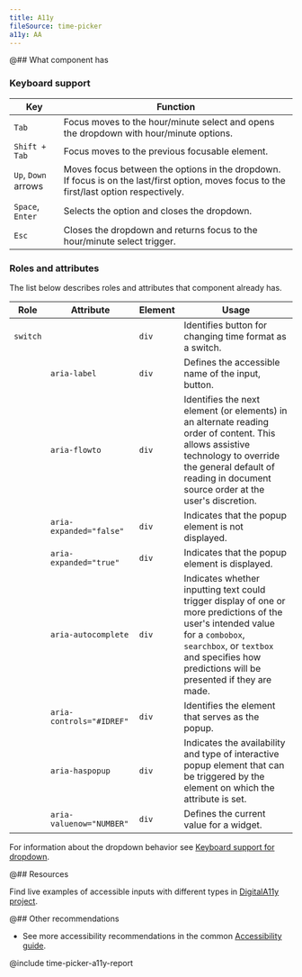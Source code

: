 ```yaml
---
title: A11y
fileSource: time-picker
a11y: AA
---
```


@## What component has

### Keyboard support

| Key                 | Function                                                                                                                                  |
| ------------------- | ----------------------------------------------------------------------------------------------------------------------------------------- |
| `Tab`               | Focus moves to the hour/minute select and opens the dropdown with hour/minute options.                                                    |
| `Shift + Tab`       | Focus moves to the previous focusable element.                                                                                            |
| `Up`, `Down` arrows | Moves focus between the options in the dropdown. If focus is on the last/first option, moves focus to the first/last option respectively. |
| `Space`, `Enter`    | Selects the option and closes the dropdown.                                                                                               |
| `Esc`               | Closes the dropdown and returns focus to the hour/minute select trigger.                                                                  |

### Roles and attributes

The list below describes roles and attributes that component already has.

| Role     | Attribute                | Element | Usage                                                                                                                                                                                                                        |
| -------- | ------------------------ | ------- | ---------------------------------------------------------------------------------------------------------------------------------------------------------------------------------------------------------------------------- |
| `switch` |                          | `div`   | Identifies button for changing time format as a switch.                                                                                                                                                                      |
|          | `aria-label`             | `div`   | Defines the accessible name of the input, button.                                                                                                                                                                            |
|          | `aria-flowto`            | `div`   | Identifies the next element (or elements) in an alternate reading order of content. This allows assistive technology to override the general default of reading in document source order at the user's discretion.           |
|          | `aria-expanded="false"`  | `div`   | Indicates that the popup element is not displayed.                                                                                                                                                                           |
|          | `aria-expanded="true"`   | `div`   | Indicates that the popup element is displayed.                                                                                                                                                                               |
|          | `aria-autocomplete`      | `div`   | Indicates whether inputting text could trigger display of one or more predictions of the user's intended value for a `combobox`, `searchbox`, or `textbox` and specifies how predictions will be presented if they are made. |
|          | `aria-controls="#IDREF"` | `div`   | Identifies the element that serves as the popup.                                                                                                                                                                             |
|          | `aria-haspopup`          | `div`   | Indicates the availability and type of interactive popup element that can be triggered by the element on which the attribute is set.                                                                                         |
|          | `aria-valuenow="NUMBER"` | `div`   | Defines the current value for a widget.                                                                                                                                                                                      |

For information about the dropdown behavior see [Keyboard support for dropdown](/core-principles/a11y/a11y-keyboard/#a9cbfb).

@## Resources

Find live examples of accessible inputs with different types in [DigitalA11y project](https://www.digitala11y.com/demos/accessibility-of-html-input-types-examples/).

@## Other recommendations

- See more accessibility recommendations in the common [Accessibility guide](/core-principles/a11y/).

@include time-picker-a11y-report
